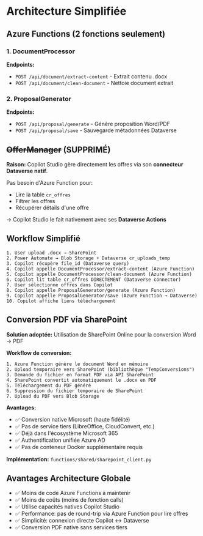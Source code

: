 # Architecture Simplifiée

## Azure Functions (2 fonctions seulement)

### 1. DocumentProcessor
**Endpoints:**
- `POST /api/document/extract-content` - Extrait contenu .docx
- `POST /api/document/clean-document` - Nettoie document extrait

### 2. ProposalGenerator
**Endpoints:**
- `POST /api/proposal/generate` - Génère proposition Word/PDF
- `POST /api/proposal/save` - Sauvegarde métadonnées Dataverse

## ~~OfferManager~~ (SUPPRIMÉ)

**Raison:** Copilot Studio gère directement les offres via son **connecteur Dataverse natif**.

Pas besoin d'Azure Function pour:
- Lire la table `cr_offres`
- Filtrer les offres
- Récupérer détails d'une offre

→ Copilot Studio le fait nativement avec ses **Dataverse Actions**

## Workflow Simplifié

```
1. User upload .docx → SharePoint
2. Power Automate → Blob Storage + Dataverse cr_uploads_temp
3. Copilot récupère file_id (Dataverse query)
4. Copilot appelle DocumentProcessor/extract-content (Azure Function)
5. Copilot appelle DocumentProcessor/clean-document (Azure Function)
6. Copilot lit table cr_offres DIRECTEMENT (Dataverse connector)
7. User sélectionne offres dans Copilot
8. Copilot appelle ProposalGenerator/generate (Azure Function)
9. Copilot appelle ProposalGenerator/save (Azure Function → Dataverse)
10. Copilot affiche liens téléchargement
```

## Conversion PDF via SharePoint

**Solution adoptée:** Utilisation de SharePoint Online pour la conversion Word → PDF

**Workflow de conversion:**
```
1. Azure Function génère le document Word en mémoire
2. Upload temporaire vers SharePoint (bibliothèque "TempConversions")
3. Demande du fichier en format PDF via API SharePoint
4. SharePoint convertit automatiquement le .docx en PDF
5. Téléchargement du PDF généré
6. Suppression du fichier temporaire de SharePoint
7. Upload du PDF vers Blob Storage
```

**Avantages:**
- ✅ Conversion native Microsoft (haute fidélité)
- ✅ Pas de service tiers (LibreOffice, CloudConvert, etc.)
- ✅ Déjà dans l'écosystème Microsoft 365
- ✅ Authentification unifiée Azure AD
- ✅ Pas de conteneur Docker supplémentaire requis

**Implémentation:** `functions/shared/sharepoint_client.py`

## Avantages Architecture Globale

- ✅ Moins de code Azure Functions à maintenir
- ✅ Moins de coûts (moins de fonction calls)
- ✅ Utilise capacités natives Copilot Studio
- ✅ Performance: pas de round-trip via Azure Function pour lire offres
- ✅ Simplicité: connexion directe Copilot ↔ Dataverse
- ✅ Conversion PDF native sans services tiers
